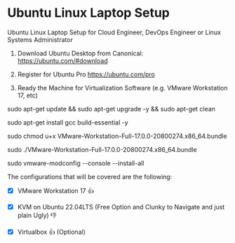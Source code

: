 # Ubuntu Linux Laptop Setup

Ubuntu Linux Laptop Setup for Cloud Engineer, DevOps Engineer or Linux Systems Administrator

1. Download Ubuntu Desktop from Canonical:
https://ubuntu.com/#download

2. Register for Ubuntu Pro
https://ubuntu.com/pro

3. Ready the Machine for Virtualization Software (e.g. VMware Workstation 17, etc)

sudo apt-get update && sudo apt-get upgrade -y && sudo apt-get clean

sudo apt-get install gcc build-essential -y

sudo chmod u+x VMware-Workstation-Full-17.0.0-20800274.x86_64.bundle 
   
sudo ./VMware-Workstation-Full-17.0.0-20800274.x86_64.bundle 

sudo vmware-modconfig --console --install-all

The configurations that will be covered are the following:

- [x] VMware Workstation 17 :+1:

- [X] KVM on Ubuntu 22.04LTS (Free Option and Clunky to Navigate and just plain Ugly) :-1:

- [x] Virtualbox :+1: (Optional)



